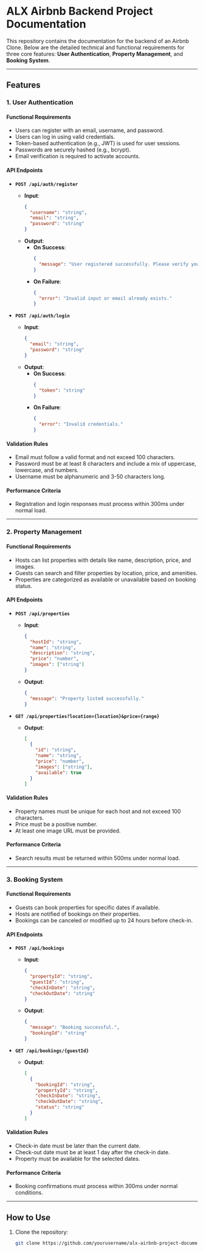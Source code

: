 # **ALX Airbnb Backend Project Documentation**

This repository contains the documentation for the backend of an Airbnb Clone. Below are the detailed technical and functional requirements for three core features: **User Authentication**, **Property Management**, and **Booking System**.

---

## **Features**

### **1. User Authentication**
#### **Functional Requirements**
- Users can register with an email, username, and password.
- Users can log in using valid credentials.
- Token-based authentication (e.g., JWT) is used for user sessions.
- Passwords are securely hashed (e.g., bcrypt).
- Email verification is required to activate accounts.

#### **API Endpoints**
- **`POST /api/auth/register`**
  - **Input**:
    ```json
    {
      "username": "string",
      "email": "string",
      "password": "string"
    }
    ```
  - **Output**:
    - **On Success**:
      ```json
      {
        "message": "User registered successfully. Please verify your email."
      }
      ```
    - **On Failure**:
      ```json
      {
        "error": "Invalid input or email already exists."
      }
      ```

- **`POST /api/auth/login`**
  - **Input**:
    ```json
    {
      "email": "string",
      "password": "string"
    }
    ```
  - **Output**:
    - **On Success**:
      ```json
      {
        "token": "string"
      }
      ```
    - **On Failure**:
      ```json
      {
        "error": "Invalid credentials."
      }
      ```

#### **Validation Rules**
- Email must follow a valid format and not exceed 100 characters.
- Password must be at least 8 characters and include a mix of uppercase, lowercase, and numbers.
- Username must be alphanumeric and 3-50 characters long.

#### **Performance Criteria**
- Registration and login responses must process within 300ms under normal load.

---

### **2. Property Management**
#### **Functional Requirements**
- Hosts can list properties with details like name, description, price, and images.
- Guests can search and filter properties by location, price, and amenities.
- Properties are categorized as available or unavailable based on booking status.

#### **API Endpoints**
- **`POST /api/properties`**
  - **Input**:
    ```json
    {
      "hostId": "string",
      "name": "string",
      "description": "string",
      "price": "number",
      "images": ["string"]
    }
    ```
  - **Output**:
    ```json
    {
      "message": "Property listed successfully."
    }
    ```

- **`GET /api/properties?location={location}&price={range}`**
  - **Output**:
    ```json
    [
      {
        "id": "string",
        "name": "string",
        "price": "number",
        "images": ["string"],
        "available": true
      }
    ]
    ```

#### **Validation Rules**
- Property names must be unique for each host and not exceed 100 characters.
- Price must be a positive number.
- At least one image URL must be provided.

#### **Performance Criteria**
- Search results must be returned within 500ms under normal load.

---

### **3. Booking System**
#### **Functional Requirements**
- Guests can book properties for specific dates if available.
- Hosts are notified of bookings on their properties.
- Bookings can be canceled or modified up to 24 hours before check-in.

#### **API Endpoints**
- **`POST /api/bookings`**
  - **Input**:
    ```json
    {
      "propertyId": "string",
      "guestId": "string",
      "checkInDate": "string",
      "checkOutDate": "string"
    }
    ```
  - **Output**:
    ```json
    {
      "message": "Booking successful.",
      "bookingId": "string"
    }
    ```

- **`GET /api/bookings/{guestId}`**
  - **Output**:
    ```json
    [
      {
        "bookingId": "string",
        "propertyId": "string",
        "checkInDate": "string",
        "checkOutDate": "string",
        "status": "string"
      }
    ]
    ```

#### **Validation Rules**
- Check-in date must be later than the current date.
- Check-out date must be at least 1 day after the check-in date.
- Property must be available for the selected dates.

#### **Performance Criteria**
- Booking confirmations must process within 300ms under normal conditions.

---

## **How to Use**
1. Clone the repository:
   ```bash
   git clone https://github.com/yourusername/alx-airbnb-project-documentation.git
